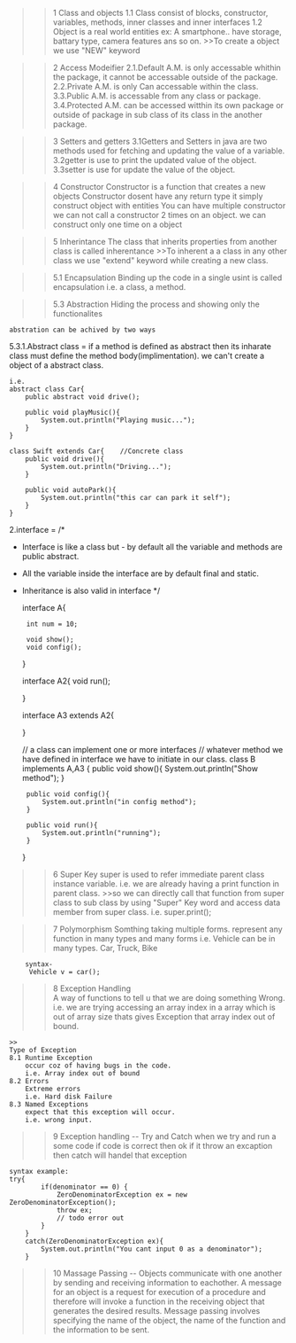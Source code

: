 >>1 Class and objects
    1.1 Class consist of blocks, constructor, variables, methods, inner classes and inner interfaces
    1.2 Object is a real world entities 
        ex: A smartphone..  have storage, battary type, camera features ans so on.
        >>To create a object we use "NEW" keyword


>>2 Access Modeifier
    2.1.Default A.M.
        is only accessable whithin the package, it cannot be accessable outside of the package.
    2.2.Private A.M.
        is only Can accessable within the class.
    3.3.Public A.M.
        is accessable from any class or package.
    3.4.Protected A.M.
        can be accessed witthin its own package or outside of package in sub class of its class in the another package.


>>3 Setters and getters
    3.1Getters and Setters in java are two methods used for fetching and updating the value of a variable. 
    3.2getter is use to print the updated value of the object.
    3.3setter is use for update the value of the object.


>>4 Constructor
    Constructor is a function that creates a new objects
    Constructor dosent have any return type
    it simply construct object with entities
    You can have multiple constructor
    we can not call a constructor 2 times on an object. we can construct only one time on a object

>>5 Inherintance 
    The class that inherits properties from another class is called inherentance
    >>To inherent a a class in any other class we use "extend" keyword while creating a new class.

>>5.1 Encapsulation
    Binding up the code in a single usint is called encapsulation
    i.e. a class, a method.

>>5.3 Abstraction
    Hiding the process and showing only the functionalites

    abstration can be achived by two ways 
5.3.1.Abstract class = if a method is defined as abstract then its inharate class must  define the method body(implimentation).
    we can't create a object of a abstract class.

    i.e. 
    abstract class Car{
        public abstract void drive();

        public void playMusic(){
            System.out.println("Playing music...");
        }
    }

    class Swift extends Car{    //Concrete class
        public void drive(){
            System.out.println("Driving...");
        }

        public void autoPark(){
            System.out.println("this car can park it self");
        }
    }

2.interface =
    /*
 * Interface is like a class but - by default all the variable and methods are public abstract.
 * All the variable inside the interface are by default final and static.
 * Inheritance is also valid in interface
 */

    interface A{

        int num = 10;

        void show();
        void config();
    }

    interface A2{
        void run();

    }

    interface A3 extends A2{

    }

    // a class can implement one or more interfaces
    // whatever method we have defined in interface we have to initiate in our class.
    class B implements A,A3 {
        public void show(){
            System.out.println("Show method");
        } 

        public void config(){
            System.out.println("in config method");
        }

        public void run(){
            System.out.println("running");
        }
    }


>>6 Super Key
    super is used to refer immediate parent class instance variable.
    i.e. we are already having a print function in parent class. 
    >>so we can directly call that function from super class to sub class by using "Super" Key word and access data member from super class. 
    i.e. super.print();

>>7 Polymorphism
    Somthing taking multiple forms.
    represent any function in many types and many forms
    i.e. Vehicle can be in many types.
         Car, Truck, Bike 

        syntax-
         Vehicle v = car();

>>8 Exception Handling  
    A way of functions to tell u that we are doing something Wrong.
    i.e. we are trying accessing an array index in a array which is out of array size thats gives Exception that array index out of bound. 

    >>
    Type of Exception
    8.1 Runtime Exception
        occur coz of having bugs in the code.
        i.e. Array index out of bound
    8.2 Errors
        Extreme errors 
        i.e. Hard disk Failure 
    8.3 Named Exceptions
        expect that this exception will occur.
        i.e. wrong input.
    
>>9 Exception handling -- Try and Catch
    when we try and run a some code if code is correct then ok
    if it throw an excaption then catch will handel that exception

    syntax example:
    try{
            if(denominator == 0) {
                ZeroDenominatorException ex = new ZeroDenominatorException();
                throw ex;
                // todo error out
            }
        }
        catch(ZeroDenominatorException ex){
            System.out.println("You cant input 0 as a denominator");
        }

>>10 Massage Passing -- Objects communicate with one another by sending and receiving information to eachother.
    A message for an object is a request for execution of a procedure and therefore will invoke a function in the receiving object that generates the desired results. Message passing involves specifying the name of the object, the name of the function and the information to be sent.
